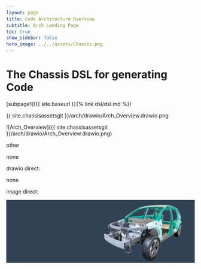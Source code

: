 ```yaml
---
layout: page
title: Code Architecture Overview
subtitle: Arch Landing Page
toc: true
show_sidebar: false
hero_image: ../../assets/Chassis.png
---
```

# The Chassis DSL for generating Code

[subpage1]({{ site.baseurl }}{% link dsl/dsl.md %})

{{ site.chassisassetsgit }}/arch/drawio/Arch_Overview.drawio.png

![Arch_Overview]({{ site.chassisassetsgit }}/arch/drawio/Arch_Overview.drawio.png)

other

none

drawio direct:

none

image direct:

![hero](../../assets/Chassis.png)
